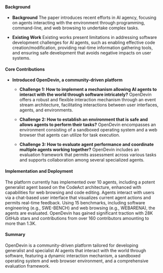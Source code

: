 #### Background
- **Background**
The paper introduces recent efforts in AI agency, focusing on agents interacting with the environment through programming, command-line, and web browsing to undertake complex tasks.
  
- **Existing Work**
Existing works present limitations in addressing software development challenges for AI agents, such as enabling effective code creation/modification, providing real-time information gathering tools, and ensuring safe development that avoids negative impacts on user systems.
  
#### Core Contributions
- **Introduced OpenDevin, a community-driven platform**
  - **Challenge 1: How to implement a mechanism allowing AI agents to interact with the world through software intricately?**
    OpenDevin offers a robust and flexible interaction mechanism through an event stream architecture, facilitating interactions between user interfaces, agents, and environments.

  - **Challenge 2: How to establish an environment that is safe and allows agents to perform their tasks?**
    OpenDevin encompasses an environment consisting of a sandboxed operating system and a web browser that agents can utilize for task execution.

  - **Challenge 3: How to evaluate agent performance and coordinate multiple agents working together?**
    OpenDevin includes an evaluation framework that permits assessment across various tasks and supports collaboration among several specialized agents.

#### Implementation and Deployment
The platform currently has implemented over 10 agents, including a potent generalist agent based on the CodeAct architecture, enhanced with capabilities for web browsing and code editing. Agents interact with users via a chat-based user interface that visualizes current agent actions and permits real-time feedback. Using 15 benchmarks, including software engineering (e.g., SWE-BENCH) and web browsing (e.g., WEBARENA), the agents are evaluated. OpenDevin has gained significant traction with 28K GitHub stars and contributions from over 160 contributors amounting to more than 1.3K.

#### Summary
OpenDevin is a community-driven platform tailored for developing generalist and specialist AI agents that interact with the world through software, featuring a dynamic interaction mechanism, a sandboxed operating system and web browser environment, and a comprehensive evaluation framework.